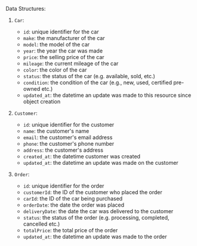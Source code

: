 Data Structures:

1. `Car`:
   - `id`: unique identifier for the car
   - `make`: the manufacturer of the car
   - `model`: the model of the car
   - `year`: the year the car was made
   - `price`: the selling price of the car
   - `mileage`: the current mileage of the car
   - `color`: the color of the car
   - `status`: the status of the car (e.g. available, sold, etc.)
   - `condition`: the condition of the car (e.g., new, used, certified pre-owned etc.)
   - `updated_at`: the datetime an update was made to this resource since object creation

2. `Customer`:
   - `id`: unique identifier for the customer
   - `name`: the customer's name
   - `email`: the customer's email address
   - `phone`: the customer's phone number
   - `address`: the customer's address
   - `created_at`: the datetime customer was created
   - `updated_at`: the datetime an update was made on the customer

3. `Order`:
   - `id`: unique identifier for the order
   - `customerId`: the ID of the customer who placed the order
   - `carId`: the ID of the car being purchased
   - `orderDate`: the date the order was placed
   - `deliveryDate`: the date the car was delivered to the customer
   - `status`: the status of the order (e.g. processing, completed, cancelled etc.)
   - `totalPrice`: the total price of the order
   - `updated_at`: the datetime an update was made to the order